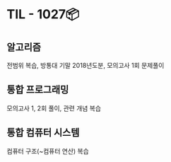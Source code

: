 # TIL - 1027📦

## 알고리즘
전범위 복습, 방통대 기말 2018년도분, 모의고사 1회 문제풀이  

## 통합 프로그래밍
모의고사 1, 2회 풀이, 관련 개념 복습  

## 통합 컴퓨터 시스템
컴퓨터 구조(\~컴퓨터 연산) 복습  


